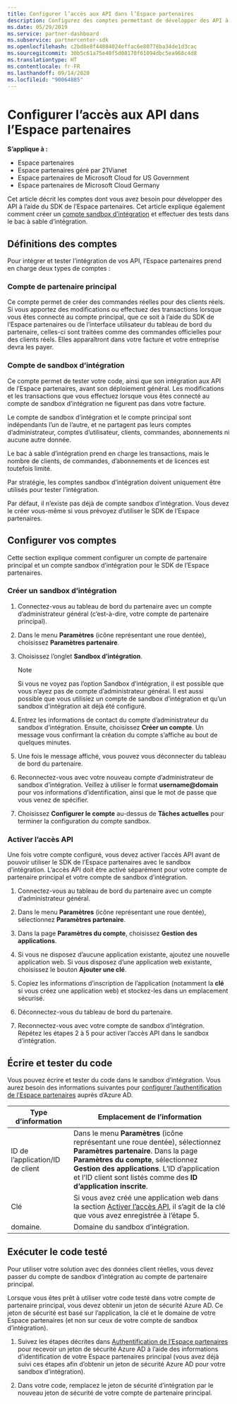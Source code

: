 ```yaml
---
title: Configurer l’accès aux API dans l’Espace partenaires
description: Configurez des comptes permettant de développer des API à l’aide du SDK de l’Espace partenaires et d’effectuer des tests dans le bac à sable (sandbox) d’intégration.
ms.date: 05/29/2019
ms.service: partner-dashboard
ms.subservice: partnercenter-sdk
ms.openlocfilehash: c2bd8e8f44084024effac6e80778ba34de1d3cac
ms.sourcegitcommit: 30b5c61a75e40f5d08170f61094dbc5ea968c4d8
ms.translationtype: HT
ms.contentlocale: fr-FR
ms.lasthandoff: 09/14/2020
ms.locfileid: "90064885"
---
```

# <a name="set-up-api-access-in-partner-center"></a>Configurer l’accès aux API dans l’Espace partenaires

**S’applique à :**

- Espace partenaires
- Espace partenaires géré par 21Vianet
- Espace partenaires de Microsoft Cloud for US Government
- Espace partenaires de Microsoft Cloud Germany

Cet article décrit les comptes dont vous avez besoin pour développer des API à l’aide du SDK de l’Espace partenaires. Cet article explique également comment créer un [compte sandbox d’intégration](#integration-sandbox-account) et effectuer des tests dans le bac à sable d’intégration.

## <a name="account-definitions"></a>Définitions des comptes

Pour intégrer et tester l’intégration de vos API, l’Espace partenaires prend en charge deux types de comptes :

### <a name="primary-partner-account"></a>Compte de partenaire principal

Ce compte permet de créer des commandes réelles pour des clients réels. Si vous apportez des modifications ou effectuez des transactions lorsque vous êtes connecté au compte principal, que ce soit à l’aide du SDK de l’Espace partenaires ou de l’interface utilisateur du tableau de bord du partenaire, celles-ci sont traitées comme des commandes officielles pour des clients réels. Elles apparaîtront dans votre facture et votre entreprise devra les payer.

### <a name="integration-sandbox-account"></a>Compte de sandbox d’intégration

Ce compte permet de tester votre code, ainsi que son intégration aux API de l’Espace partenaires, avant son déploiement général. Les modifications et les transactions que vous effectuez lorsque vous êtes connecté au compte de sandbox d’intégration ne figurent pas dans votre facture.

Le compte de sandbox d’intégration et le compte principal sont indépendants l’un de l’autre, et ne partagent pas leurs comptes d’administrateur, comptes d’utilisateur, clients, commandes, abonnements ni aucune autre donnée.

Le bac à sable d’intégration prend en charge les transactions, mais le nombre de clients, de commandes, d’abonnements et de licences est toutefois limité.

Par stratégie, les comptes sandbox d’intégration doivent uniquement être utilisés pour tester l’intégration.

Par défaut, il n’existe pas déjà de compte sandbox d’intégration. Vous devez le créer vous-même si vous prévoyez d’utiliser le SDK de l’Espace partenaires.

## <a name="set-up-your-accounts"></a>Configurer vos comptes

Cette section explique comment configurer un compte de partenaire principal et un compte sandbox d’intégration pour le SDK de l’Espace partenaires.

### <a name="create-an-integration-sandbox"></a>Créer un sandbox d’intégration

1. Connectez-vous au tableau de bord du partenaire avec un compte d’administrateur général (c’est-à-dire, votre compte de partenaire principal).

2. Dans le menu **Paramètres** (icône représentant une roue dentée), choisissez **Paramètres partenaire**.

3. Choisissez l’onglet **Sandbox d’intégration**.

    >[!NOTE]
    >Si vous ne voyez pas l’option Sandbox d’intégration, il est possible que vous n’ayez pas de compte d’administrateur général. Il est aussi possible que vous utilisiez un compte de sandbox d’intégration et qu’un sandbox d’intégration ait déjà été configuré.

4. Entrez les informations de contact du compte d’administrateur du sandbox d’intégration. Ensuite, choisissez **Créer un compte**. Un message vous confirmant la création du compte s’affiche au bout de quelques minutes.

5. Une fois le message affiché, vous pouvez vous déconnecter du tableau de bord du partenaire.

6. Reconnectez-vous avec votre nouveau compte d’administrateur de sandbox d’intégration. Veillez à utiliser le format **username@domain** pour vos informations d’identification, ainsi que le mot de passe que vous venez de spécifier.

7. Choisissez **Configurer le compte** au-dessus de **Tâches actuelles** pour terminer la configuration du compte sandbox.

### <a name="enable-api-access"></a>Activer l’accès API

Une fois votre compte configuré, vous devez activer l’accès API avant de pouvoir utiliser le SDK de l’Espace partenaires avec le sandbox d’intégration. L’accès API doit être activé séparément pour votre compte de partenaire principal et votre compte de sandbox d’intégration.

1. Connectez-vous au tableau de bord du partenaire avec un compte d’administrateur général.

2. Dans le menu **Paramètres** (icône représentant une roue dentée), sélectionnez **Paramètres partenaire**.

3. Dans la page **Paramètres du compte**, choisissez **Gestion des applications**.

4. Si vous ne disposez d’aucune application existante, ajoutez une nouvelle application web. Si vous disposez d’une application web existante, choisissez le bouton **Ajouter une clé**.

5. Copiez les informations d’inscription de l’application (notamment la **clé** si vous créez une application web) et stockez-les dans un emplacement sécurisé.

6. Déconnectez-vous du tableau de bord du partenaire.

7. Reconnectez-vous avec votre compte de sandbox d’intégration. Répétez les étapes 2 à 5 pour activer l’accès API dans le sandbox d’intégration.

## <a name="write-and-test-code"></a>Écrire et tester du code

Vous pouvez écrire et tester du code dans le sandbox d’intégration. Vous aurez besoin des informations suivantes pour [configurer l’authentification de l’Espace partenaires](partner-center-authentication.md) auprès d’Azure AD.

| Type d’information | Emplacement de l’information |
| --------- | ------------- |
| ID de l’application/ID de client | Dans le menu **Paramètres** (icône représentant une roue dentée), sélectionnez **Paramètres partenaire**. Dans la page **Paramètres du compte**, sélectionnez **Gestion des applications**. L’ID d’application et l’ID client sont listés comme des **ID d’application inscrite**. |
| Clé | Si vous avez créé une application web dans la section [Activer l’accès API](#enable-api-access), il s’agit de la clé que vous avez enregistrée à l’étape 5. |
| domaine. | Domaine du sandbox d’intégration. |

## <a name="run-tested-code"></a>Exécuter le code testé

Pour utiliser votre solution avec des données client réelles, vous devez passer du compte de sandbox d’intégration au compte de partenaire principal.

Lorsque vous êtes prêt à utiliser votre code testé dans votre compte de partenaire principal, vous devez obtenir un jeton de sécurité Azure AD. Ce jeton de sécurité est basé sur l’application, la clé et le domaine de votre Espace partenaires (et non sur ceux de votre compte de sandbox d’intégration).

1. Suivez les étapes décrites dans [Authentification de l’Espace partenaires](partner-center-authentication.md) pour recevoir un jeton de sécurité Azure AD à l’aide des informations d’identification de votre Espace partenaires principal (vous avez déjà suivi ces étapes afin d’obtenir un jeton de sécurité Azure AD pour votre sandbox d’intégration).

2. Dans votre code, remplacez le jeton de sécurité d’intégration par le nouveau jeton de sécurité de votre compte de partenaire principal.
